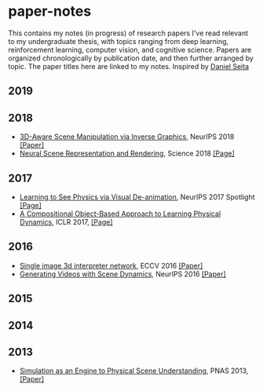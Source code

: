 # paper-notes

This contains my notes (in progress) of research papers I've read relevant to my undergraduate thesis, with topics ranging from deep learning, reinforcement learning, computer vision, and cognitive science. Papers are organized chronologically by publication date, and then further arranged by topic. The paper titles here are linked to my notes. Inspired by [Daniel Seita](https://github.com/DanielTakeshi/Paper_Notes)

## 2019

## 2018
- [3D-Aware Scene Manipulation via Inverse Graphics](https://github.com/kevinstan/paper-notes/blob/master/deep-learning/3D_Aware_Scene_Manipulation_via_Inverse_Graphics.md), NeurIPS 2018 [\[Paper\]](https://arxiv.org/abs/1808.09351)
- [Neural Scene Representation and Rendering](https://github.com/kevinstan/paper-notes/blob/master/deep-learning/Neural%20Scene%20Representation%20and%20Rendering.md), Science 2018 [\[Page\]](https://deepmind.com/blog/neural-scene-representation-and-rendering/)

## 2017
- [Learning to See Physics via Visual De-animation](https://github.com/kevinstan/paper-notes/blob/master/intuitive-physics/Learning_to_see_physics_via_visual_de_animation.md), NeurIPS 2017 Spotlight [\[Page\]](http://vda.csail.mit.edu/)
- [A Compositional Object-Based Approach to Learning Physical Dynamics](https://github.com/kevinstan/paper-notes/blob/master/intuitive-physics/A_compositional_object_based_approach_to_learning_physical_dynamics.md), ICLR 2017, [\[Page\]](http://mbchang.github.io/npe/)

## 2016
- [Single image 3d interpreter network](https://github.com/kevinstan/paper-notes/blob/master/deep-learning/Single_Image_3D_Interpreter_Network.md), ECCV 2016 [\[Paper\]](https://arxiv.org/abs/1604.08685)
- [Generating Videos with Scene Dynamics](https://github.com/kevinstan/paper-notes/blob/master/deep-learning/Generating_Videos_with_Scene_Dynamics.md), NeurIPS 2016 [\[Paper\]](https://arxiv.org/abs/1609.02612)

## 2015
## 2014
## 2013
- [Simulation as an Engine to Physical Scene Understanding](https://github.com/kevinstan/paper-notes/blob/master/intuitive-physics/Simulation_as_an_Engine_of_Physical_Scene_Understanding.md), PNAS 2013, [\[Paper\]](https://www.pnas.org/content/pnas/110/45/18327.full.pdf)
